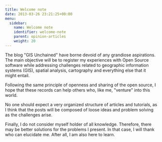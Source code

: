 ```yaml
---
title: Welcome note
date: 2013-03-26 23:21:25+00:00
menu:
  sidebar:
    name: Welcome note
    identifier: welcome-note
    parent: opinion-articles
    weight: 20
---
```


The blog "GIS Unchained" have borne devoid of any grandiose aspirations. The main objective will be to register my experiences with Open Source software while addressing challenges related to geographic information systems (GIS), spatial analysis, cartography and everything else that it might entail.

Following the same principle of openness and sharing of the open source, I hope that these records can help others who, like me, "venture" into this world.

No one should expect a very organized structure of articles and tutorials, as I think that the posts will be composed of loose ideas and problem solving as the challenges arise.

Finally, I do not consider myself holder of all knowledge. Therefore, there may be better solutions for the problems I present. In that case, I will thank who can elucidate me. After all, I am also here to learn.
